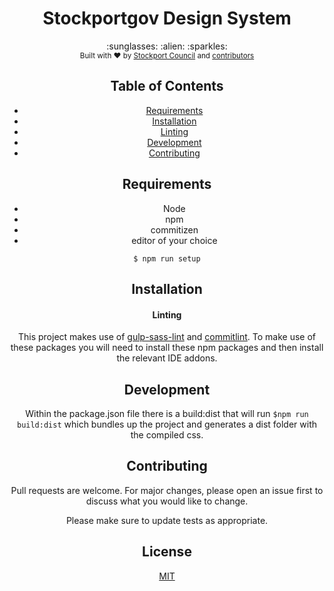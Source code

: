<h1 align="center">Stockportgov Design System</h1><div align="center">

<div align="center">
  :sunglasses: :alien: :sparkles:
</div>
<div align="center">
  <sub>Built with ❤︎ by
    <a href="https://www.stockport.gov.uk">Stockport Council</a> and
    <a href="">
      contributors
    </a>
  </sub>
</div>

## Table of Contents
- [Requirements](#requirements)
- [Installation](#installation)
- [Linting](#linting)
- [Development](#development)
- [Contributing](#contributing)

## Requirements
- Node
- npm
- commitizen
- editor of your choice

`$ npm run setup`

## Installation

#### Linting

This project makes use of [gulp-sass-lint](https://www.npmjs.com/package/gulp-sass-lint) and [commitlint](https://www.npmjs.com/package/commitlint). To make use of these packages you will need to install these npm packages and then install the relevant IDE addons.

## Development

Within the package.json file there is a build:dist that will run `$npm run build:dist` which bundles up the project and generates a dist folder with the compiled css.

## Contributing

Pull requests are welcome. For major changes, please open an issue first to discuss what you would like to change.

Please make sure to update tests as appropriate.

## License

[MIT](https://choosealicense.com/licenses/mit/)